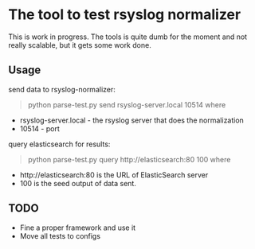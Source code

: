
# The tool to test rsyslog normalizer

This is work in progress. The tools is quite dumb for the moment and not really scalable, but it gets some work done.

## Usage
send data to rsyslog-normalizer:
> python parse-test.py send rsyslog-server.local 10514
where
* rsyslog-server.local - the rsyslog server that does the normalization
* 10514 - port

query elasticsearch for results:
> python parse-test.py query http://elasticsearch:80 100
where  
* http://elasticsearch:80 is the URL of ElasticSearch server  
* 100 is the seed output of data sent.

## TODO
* Fine a proper framework and use it
* Move all tests to configs

